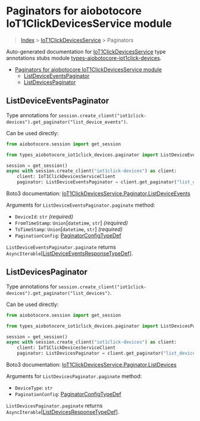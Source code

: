 <a id="paginators-for-aiobotocore-iot1clickdevicesservice-module"></a>

# Paginators for aiobotocore IoT1ClickDevicesService module

> [Index](..) > [IoT1ClickDevicesService](.) > Paginators

Auto-generated documentation for
[IoT1ClickDevicesService](https://boto3.amazonaws.com/v1/documentation/api/latest/reference/services/iot1click-devices.html#IoT1ClickDevicesService)
type annotations stubs module
[types-aiobotocore-iot1click-devices](https://pypi.org/project/types-aiobotocore-iot1click-devices/).

- [Paginators for aiobotocore IoT1ClickDevicesService module](#paginators-for-aiobotocore-iot1clickdevicesservice-module)
  - [ListDeviceEventsPaginator](#listdeviceeventspaginator)
  - [ListDevicesPaginator](#listdevicespaginator)

<a id="listdeviceeventspaginator"></a>

## ListDeviceEventsPaginator

Type annotations for
`session.create_client("iot1click-devices").get_paginator("list_device_events")`.

Can be used directly:

```python
from aiobotocore.session import get_session

from types_aiobotocore_iot1click_devices.paginator import ListDeviceEventsPaginator

session = get_session()
async with session.create_client("iot1click-devices") as client:
    client: IoT1ClickDevicesServiceClient
    paginator: ListDeviceEventsPaginator = client.get_paginator("list_device_events")
```

Boto3 documentation:
[IoT1ClickDevicesService.Paginator.ListDeviceEvents](https://boto3.amazonaws.com/v1/documentation/api/latest/reference/services/iot1click-devices.html#IoT1ClickDevicesService.Paginator.ListDeviceEvents)

Arguments for `ListDeviceEventsPaginator.paginate` method:

- `DeviceId`: `str` *(required)*
- `FromTimeStamp`: `Union`\[`datetime`, `str`\] *(required)*
- `ToTimeStamp`: `Union`\[`datetime`, `str`\] *(required)*
- `PaginationConfig`:
  [PaginatorConfigTypeDef](./type_defs.md#paginatorconfigtypedef)

`ListDeviceEventsPaginator.paginate` returns
`AsyncIterable`\[[ListDeviceEventsResponseTypeDef](./type_defs.md#listdeviceeventsresponsetypedef)\].

<a id="listdevicespaginator"></a>

## ListDevicesPaginator

Type annotations for
`session.create_client("iot1click-devices").get_paginator("list_devices")`.

Can be used directly:

```python
from aiobotocore.session import get_session

from types_aiobotocore_iot1click_devices.paginator import ListDevicesPaginator

session = get_session()
async with session.create_client("iot1click-devices") as client:
    client: IoT1ClickDevicesServiceClient
    paginator: ListDevicesPaginator = client.get_paginator("list_devices")
```

Boto3 documentation:
[IoT1ClickDevicesService.Paginator.ListDevices](https://boto3.amazonaws.com/v1/documentation/api/latest/reference/services/iot1click-devices.html#IoT1ClickDevicesService.Paginator.ListDevices)

Arguments for `ListDevicesPaginator.paginate` method:

- `DeviceType`: `str`
- `PaginationConfig`:
  [PaginatorConfigTypeDef](./type_defs.md#paginatorconfigtypedef)

`ListDevicesPaginator.paginate` returns
`AsyncIterable`\[[ListDevicesResponseTypeDef](./type_defs.md#listdevicesresponsetypedef)\].
